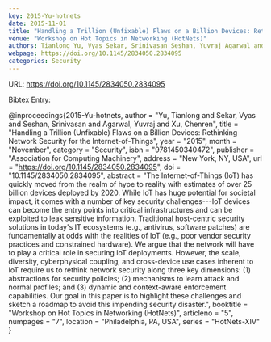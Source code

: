```yaml
---
key: 2015-Yu-hotnets
date: 2015-11-01
title: "Handling a Trillion (Unfixable) Flaws on a Billion Devices: Rethinking Network Security for the Internet-of-Things"
venue: "Workshop on Hot Topics in Networking (HotNets)"
authors: Tianlong Yu, Vyas Sekar, Srinivasan Seshan, Yuvraj Agarwal and Chenren Xu
webpage: https://doi.org/10.1145/2834050.2834095
categories: Security
---
```


URL: https://doi.org/10.1145/2834050.2834095

Bibtex Entry:

@inproceedings{2015-Yu-hotnets,
    author = "Yu, Tianlong and Sekar, Vyas and Seshan, Srinivasan and Agarwal, Yuvraj and Xu, Chenren",
    title = "Handling a Trillion (Unfixable) Flaws on a Billion Devices: Rethinking Network Security for the Internet-of-Things",
    year = "2015",
    month = "November",
    category = "Security",
    isbn = "9781450340472",
    publisher = "Association for Computing Machinery",
    address = "New York, NY, USA",
    url = "https://doi.org/10.1145/2834050.2834095",
    doi = "10.1145/2834050.2834095",
    abstract = "The Internet-of-Things (IoT) has quickly moved from the realm of hype to reality with estimates of over 25 billion devices deployed by 2020. While IoT has huge potential for societal impact, it comes with a number of key security challenges---IoT devices can become the entry points into critical infrastructures and can be exploited to leak sensitive information. Traditional host-centric security solutions in today's IT ecosystems (e.g., antivirus, software patches) are fundamentally at odds with the realities of IoT (e.g., poor vendor security practices and constrained hardware). We argue that the network will have to play a critical role in securing IoT deployments. However, the scale, diversity, cyberphysical coupling, and cross-device use cases inherent to IoT require us to rethink network security along three key dimensions: (1) abstractions for security policies; (2) mechanisms to learn attack and normal profiles; and (3) dynamic and context-aware enforcement capabilities. Our goal in this paper is to highlight these challenges and sketch a roadmap to avoid this impending security disaster.",
    booktitle = "Workshop on Hot Topics in Networking (HotNets)",
    articleno = "5",
    numpages = "7",
    location = "Philadelphia, PA, USA",
    series = "HotNets-XIV"
}

